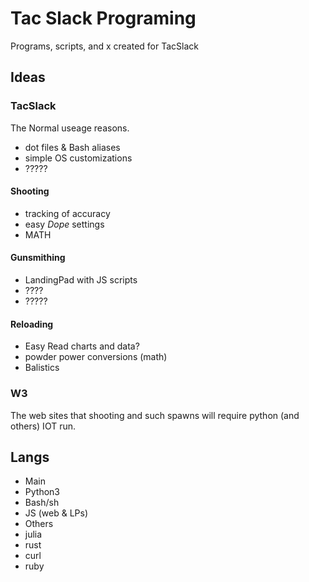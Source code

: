 Tac Slack Programing
======================

Programs, scripts, and x created for TacSlack

Ideas
------


### TacSlack
The Normal useage reasons.
- dot files & Bash aliases
- simple OS customizations
- ?????

#### Shooting
+ tracking of accuracy
+ easy *Dope* settings
+ MATH


#### Gunsmithing

+ LandingPad with JS scripts
+ ????
+ ?????



#### Reloading

+ Easy Read charts and data?
+ powder power conversions (math)
+ Balistics 

 
### W3
The web sites that shooting and such spawns will require python (and 
others) IOT run. 

Langs
---------
+ Main
 + Python3
 + Bash/sh
 + JS (web & LPs)
+ Others
 + julia
 + rust
 + curl
 + ruby









